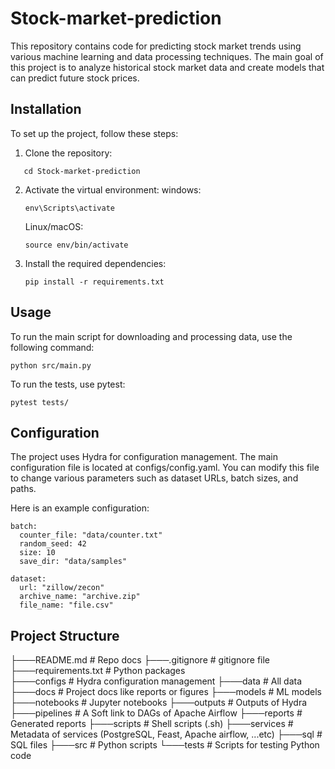 # Stock-market-prediction
This repository contains code for predicting stock market trends using various machine learning and data processing techniques. The main goal of this project is to analyze historical stock market data and create models that can predict future stock prices.
## Installation
To set up the project, follow these steps:
  1. Clone the repository:
  ```git clone https://github.com/paket2004/Stock-market-prediction.git
     cd Stock-market-prediction
  ```
  2. Activate the virtual environment:
     windows:
     ```
     env\Scripts\activate
     ```
     Linux/macOS:
     ```
     source env/bin/activate
     ```
  3. Install the required dependencies:
     ```
     pip install -r requirements.txt
     ```
## Usage
To run the main script for downloading and processing data, use the following command:
```
python src/main.py
```
To run the tests, use pytest:
```
pytest tests/
```
## Configuration
The project uses Hydra for configuration management. The main configuration file is located at configs/config.yaml. You can modify this file to change various parameters such as dataset URLs, batch sizes, and paths.

Here is an example configuration:
```
batch:
  counter_file: "data/counter.txt"
  random_seed: 42
  size: 10
  save_dir: "data/samples"

dataset:
  url: "zillow/zecon"
  archive_name: "archive.zip"
  file_name: "file.csv"
```
## Project Structure
├───README.md          # Repo docs
├───.gitignore         # gitignore file
├───requirements.txt   # Python packages   
├───configs            # Hydra configuration management
├───data               # All data
├───docs               # Project docs like reports or figures
├───models             # ML models
├───notebooks          # Jupyter notebooks
├───outputs            # Outputs of Hydra
├───pipelines          # A Soft link to DAGs of Apache Airflow
├───reports            # Generated reports 
├───scripts            # Shell scripts (.sh)
├───services           # Metadata of services (PostgreSQL, Feast, Apache airflow, ...etc)
├───sql                # SQL files
├───src                # Python scripts
└───tests              # Scripts for testing Python code
